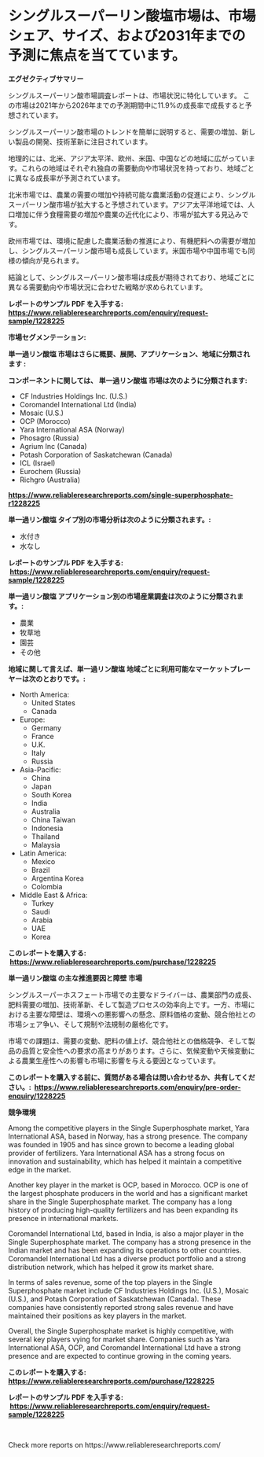 <p><h1>シングルスーパーリン酸塩市場は、市場シェア、サイズ、および2031年までの予測に焦点を当てています。</h1></p><p><strong>エグゼクティブサマリー</strong></p>
<p><p>シングルスーパーリン酸市場調査レポートは、市場状況に特化しています。 この市場は2021年から2026年までの予測期間中に11.9%の成長率で成長すると予想されています。</p><p>シングルスーパーリン酸市場のトレンドを簡単に説明すると、需要の増加、新しい製品の開発、技術革新に注目されています。</p><p>地理的には、北米、アジア太平洋、欧州、米国、中国などの地域に広がっています。これらの地域はそれぞれ独自の需要動向や市場状況を持っており、地域ごとに異なる成長率が予測されています。</p><p>北米市場では、農業の需要の増加や持続可能な農業活動の促進により、シングルスーパーリン酸市場が拡大すると予想されています。アジア太平洋地域では、人口増加に伴う食糧需要の増加や農業の近代化により、市場が拡大する見込みです。</p><p>欧州市場では、環境に配慮した農業活動の推進により、有機肥料への需要が増加し、シングルスーパーリン酸市場も成長しています。米国市場や中国市場でも同様の傾向が見られます。</p><p>結論として、シングルスーパーリン酸市場は成長が期待されており、地域ごとに異なる需要動向や市場状況に合わせた戦略が求められています。</p></p>
<p><strong>レポートのサンプル PDF を入手する: <a href="https://www.reliableresearchreports.com/enquiry/request-sample/1228225">https://www.reliableresearchreports.com/enquiry/request-sample/1228225</a></strong></p>
<p><strong>市場セグメンテーション:</strong></p>
<p><strong> 単一過リン酸塩 市場はさらに概要、展開、アプリケーション、地域に分類されます :</strong></p>
<p><strong>コンポーネントに関しては、 単一過リン酸塩 市場は次のように分類されます: &nbsp;</strong></p>
<p><ul><li>CF Industries Holdings Inc. (U.S.)</li><li>Coromandel International Ltd (India)</li><li>Mosaic (U.S.)</li><li>OCP (Morocco)</li><li>Yara International ASA (Norway)</li><li>Phosagro (Russia)</li><li>Agrium Inc (Canada)</li><li>Potash Corporation of Saskatchewan (Canada)</li><li>ICL (Israel)</li><li>Eurochem (Russia)</li><li>Richgro (Australia)</li></ul></p>
<p><strong><a href="https://www.reliableresearchreports.com/single-superphosphate-r1228225">https://www.reliableresearchreports.com/single-superphosphate-r1228225</a></strong></p>
<p><strong> 単一過リン酸塩 タイプ別の市場分析は次のように分類されます。:</strong></p>
<p><ul><li>水付き</li><li>水なし</li></ul></p>
<p><strong>レポートのサンプル PDF を入手する: &nbsp;<a href="https://www.reliableresearchreports.com/enquiry/request-sample/1228225">https://www.reliableresearchreports.com/enquiry/request-sample/1228225</a></strong></p>
<p><strong> 単一過リン酸塩 アプリケーション別の市場産業調査は次のように分類されます。:</strong></p>
<p><ul><li>農業</li><li>牧草地</li><li>園芸</li><li>その他</li></ul></p>
<p><strong>地域に関して言えば、単一過リン酸塩 地域ごとに利用可能なマーケットプレーヤーは次のとおりです。:</strong></p>
<p><ul>
    <li>
        North America:
        <ul>
            <li>United States</li>
            <li>Canada</li>
        </ul>
    </li>
    <li>
        Europe:
        <ul>
            <li>Germany</li>
            <li>France</li>
            <li>U.K.</li>
            <li>Italy</li>
            <li>Russia</li>
        </ul>
    </li>
    <li>
        Asia-Pacific:
        <ul>
            <li>China</li>
            <li>Japan</li>
            <li>South Korea</li>
            <li>India</li>
            <li>Australia</li>
            <li>China Taiwan</li>
            <li>Indonesia</li>
            <li>Thailand</li>
            <li>Malaysia</li>
        </ul>
    </li>
    <li>
        Latin America:
        <ul>
            <li>Mexico</li>
            <li>Brazil</li>
            <li>Argentina Korea</li>
            <li>Colombia</li>
        </ul>
    </li>
    <li>
        Middle East & Africa:
        <ul>
            <li>Turkey</li>
            <li>Saudi</li>
            <li>Arabia</li>
            <li>UAE</li>
            <li>Korea</li>
        </ul>
    </li>
    </ul></p>
<p><strong>このレポートを購入する: &nbsp;<a href="https://www.reliableresearchreports.com/purchase/1228225">https://www.reliableresearchreports.com/purchase/1228225</a></strong></p>
<p><strong>単一過リン酸塩 の主な推進要因と障壁 市場</strong></p>
<p><p>シングルスーパーホスフェート市場での主要なドライバーは、農業部門の成長、肥料需要の増加、技術革新、そして製造プロセスの効率向上です。一方、市場における主要な障壁は、環境への悪影響への懸念、原料価格の変動、競合他社との市場シェア争い、そして規制や法規制の厳格化です。</p><p>市場での課題は、需要の変動、肥料の値上げ、競合他社との価格競争、そして製品の品質と安全性への要求の高まりがあります。さらに、気候変動や天候変動による農業生産性への影響も市場に影響を与える要因となっています。</p></p>
<p><strong>このレポートを購入する前に、質問がある場合は問い合わせるか、共有してください。:&nbsp; <a href="https://www.reliableresearchreports.com/enquiry/pre-order-enquiry/1228225">https://www.reliableresearchreports.com/enquiry/pre-order-enquiry/1228225</a></strong></p>
<p><strong>競争環境</strong></p>
<p><p>Among the competitive players in the Single Superphosphate market, Yara International ASA, based in Norway, has a strong presence. The company was founded in 1905 and has since grown to become a leading global provider of fertilizers. Yara International ASA has a strong focus on innovation and sustainability, which has helped it maintain a competitive edge in the market.</p><p>Another key player in the market is OCP, based in Morocco. OCP is one of the largest phosphate producers in the world and has a significant market share in the Single Superphosphate market. The company has a long history of producing high-quality fertilizers and has been expanding its presence in international markets.</p><p>Coromandel International Ltd, based in India, is also a major player in the Single Superphosphate market. The company has a strong presence in the Indian market and has been expanding its operations to other countries. Coromandel International Ltd has a diverse product portfolio and a strong distribution network, which has helped it grow its market share.</p><p>In terms of sales revenue, some of the top players in the Single Superphosphate market include CF Industries Holdings Inc. (U.S.), Mosaic (U.S.), and Potash Corporation of Saskatchewan (Canada). These companies have consistently reported strong sales revenue and have maintained their positions as key players in the market.</p><p>Overall, the Single Superphosphate market is highly competitive, with several key players vying for market share. Companies such as Yara International ASA, OCP, and Coromandel International Ltd have a strong presence and are expected to continue growing in the coming years.</p></p>
<p><strong>このレポートを購入する: &nbsp; <a href="https://www.reliableresearchreports.com/purchase/1228225">https://www.reliableresearchreports.com/purchase/1228225</a></strong></p>
<p><strong>レポートのサンプル PDF を入手する: &nbsp;<a href="https://www.reliableresearchreports.com/enquiry/request-sample/1228225">https://www.reliableresearchreports.com/enquiry/request-sample/1228225</a></strong><strong></strong></p>
<p>&nbsp;</p>
<p>Check more reports on https://www.reliableresearchreports.com/</p>